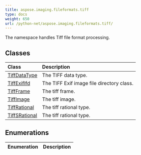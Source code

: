 ```yaml
---
title: aspose.imaging.fileformats.tiff
type: docs
weight: 650
url: /python-net/aspose.imaging.fileformats.tiff/
---
```



The namespace handles Tiff file format processing.

## **Classes**
|**Class**|**Description**|
| :- | :- |
|[TiffDataType](/imaging/python-net/aspose.imaging.fileformats.tiff/tiffdatatype/)|The TIFF data type.|
|[TiffExifIfd](/imaging/python-net/aspose.imaging.fileformats.tiff/tiffexififd/)|The TIFF Exif image file directory class.|
|[TiffFrame](/imaging/python-net/aspose.imaging.fileformats.tiff/tiffframe/)|The tiff frame.|
|[TiffImage](/imaging/python-net/aspose.imaging.fileformats.tiff/tiffimage/)|The tiff image.|
|[TiffRational](/imaging/python-net/aspose.imaging.fileformats.tiff/tiffrational/)|The tiff rational type.|
|[TiffSRational](/imaging/python-net/aspose.imaging.fileformats.tiff/tiffsrational/)|The tiff rational type.|
## **Enumerations**
|**Enumeration**|**Description**|
| :- | :- |
